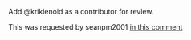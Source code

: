 Add @krikienoid as a contributor for review.

This was requested by seanpm2001 [in this comment](https://github.com/seanpm2001/seanpm2001/issues/22#issuecomment-1002854305)
